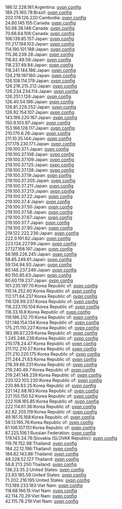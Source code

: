 186.12.228.181:Argentina: [ovpn config](vpn/186_12_228_181.ovpn)  
189.25.160.78:Brazil: [ovpn config](vpn/189_25_160_78.ovpn)  
202.178.126.220:Cambodia: [ovpn config](vpn/202_178_126_220.ovpn)  
24.80.145.155:Canada: [ovpn config](vpn/24_80_145_155.ovpn)  
50.68.38.148:Canada: [ovpn config](vpn/50_68_38_148.ovpn)  
70.68.64.106:Canada: [ovpn config](vpn/70_68_64_106.ovpn)  
106.139.85.157:Japan: [ovpn config](vpn/106_139_85_157.ovpn)  
111.217.194.103:Japan: [ovpn config](vpn/111_217_194_103.ovpn)  
114.190.101.188:Japan: [ovpn config](vpn/114_190_101_188.ovpn)  
115.36.239.28:Japan: [ovpn config](vpn/115_36_239_28.ovpn)  
116.82.49.59:Japan: [ovpn config](vpn/116_82_49_59.ovpn)  
118.237.49.84:Japan: [ovpn config](vpn/118_237_49_84.ovpn)  
118.241.144.186:Japan: [ovpn config](vpn/118_241_144_186.ovpn)  
124.219.197.160:Japan: [ovpn config](vpn/124_219_197_160.ovpn)  
126.108.114.179:Japan: [ovpn config](vpn/126_108_114_179.ovpn)  
126.216.215.212:Japan: [ovpn config](vpn/126_216_215_212.ovpn)  
126.234.234.114:Japan: [ovpn config](vpn/126_234_234_114.ovpn)  
126.251.1.126:Japan: [ovpn config](vpn/126_251_1_126.ovpn)  
126.40.54.196:Japan: [ovpn config](vpn/126_40_54_196.ovpn)  
126.81.229.252:Japan: [ovpn config](vpn/126_81_229_252.ovpn)  
126.92.154.107:Japan: [ovpn config](vpn/126_92_154_107.ovpn)  
143.189.220.167:Japan: [ovpn config](vpn/143_189_220_167.ovpn)  
150.9.103.97:Japan: [ovpn config](vpn/150_9_103_97.ovpn)  
153.166.128.117:Japan: [ovpn config](vpn/153_166_128_117.ovpn)  
210.170.8.26:Japan: [ovpn config](vpn/210_170_8_26.ovpn)  
211.10.35.144:Japan: [ovpn config](vpn/211_10_35_144.ovpn)  
217.178.230.171:Japan: [ovpn config](vpn/217_178_230_171.ovpn)  
219.100.37.1:Japan: [ovpn config](vpn/219_100_37_1.ovpn)  
219.100.37.108:Japan: [ovpn config](vpn/219_100_37_108.ovpn)  
219.100.37.109:Japan: [ovpn config](vpn/219_100_37_109.ovpn)  
219.100.37.125:Japan: [ovpn config](vpn/219_100_37_125.ovpn)  
219.100.37.138:Japan: [ovpn config](vpn/219_100_37_138.ovpn)  
219.100.37.19:Japan: [ovpn config](vpn/219_100_37_19.ovpn)  
219.100.37.205:Japan: [ovpn config](vpn/219_100_37_205.ovpn)  
219.100.37.211:Japan: [ovpn config](vpn/219_100_37_211.ovpn)  
219.100.37.213:Japan: [ovpn config](vpn/219_100_37_213.ovpn)  
219.100.37.22:Japan: [ovpn config](vpn/219_100_37_22.ovpn)  
219.100.37.4:Japan: [ovpn config](vpn/219_100_37_4.ovpn)  
219.100.37.50:Japan: [ovpn config](vpn/219_100_37_50.ovpn)  
219.100.37.58:Japan: [ovpn config](vpn/219_100_37_58.ovpn)  
219.100.37.67:Japan: [ovpn config](vpn/219_100_37_67.ovpn)  
219.100.37.7:Japan: [ovpn config](vpn/219_100_37_7.ovpn)  
219.100.37.90:Japan: [ovpn config](vpn/219_100_37_90.ovpn)  
219.122.222.236:Japan: [ovpn config](vpn/219_122_222_236.ovpn)  
222.0.191.62:Japan: [ovpn config](vpn/222_0_191_62.ovpn)  
223.134.227.99:Japan: [ovpn config](vpn/223_134_227_99.ovpn)  
27.127.168.197:Japan: [ovpn config](vpn/27_127_168_197.ovpn)  
58.189.226.245:Japan: [ovpn config](vpn/58_189_226_245.ovpn)  
58.85.249.61:Japan: [ovpn config](vpn/58_85_249_61.ovpn)  
59.134.94.93:Japan: [ovpn config](vpn/59_134_94_93.ovpn)  
60.148.237.246:Japan: [ovpn config](vpn/60_148_237_246.ovpn)  
60.150.85.63:Japan: [ovpn config](vpn/60_150_85_63.ovpn)  
60.60.119.237:Japan: [ovpn config](vpn/60_60_119_237.ovpn)  
101.235.197.70:Korea Republic of: [ovpn config](vpn/101_235_197_70.ovpn)  
110.14.252.60:Korea Republic of: [ovpn config](vpn/110_14_252_60.ovpn)  
112.171.64.237:Korea Republic of: [ovpn config](vpn/112_171_64_237.ovpn)  
116.126.99.237:Korea Republic of: [ovpn config](vpn/116_126_99_237.ovpn)  
118.223.110.104:Korea Republic of: [ovpn config](vpn/118_223_110_104.ovpn)  
118.33.16.8:Korea Republic of: [ovpn config](vpn/118_33_16_8.ovpn)  
119.196.212.70:Korea Republic of: [ovpn config](vpn/119_196_212_70.ovpn)  
121.146.154.134:Korea Republic of: [ovpn config](vpn/121_146_154_134.ovpn)  
175.211.110.227:Korea Republic of: [ovpn config](vpn/175_211_110_227.ovpn)  
183.96.67.229:Korea Republic of: [ovpn config](vpn/183_96_67_229.ovpn)  
1.245.246.239:Korea Republic of: [ovpn config](vpn/1_245_246_239.ovpn)  
210.178.24.47:Korea Republic of: [ovpn config](vpn/210_178_24_47.ovpn)  
211.112.210.57:Korea Republic of: [ovpn config](vpn/211_112_210_57.ovpn)  
211.210.220.175:Korea Republic of: [ovpn config](vpn/211_210_220_175.ovpn)  
211.244.21.63:Korea Republic of: [ovpn config](vpn/211_244_21_63.ovpn)  
218.39.66.231:Korea Republic of: [ovpn config](vpn/218_39_66_231.ovpn)  
219.240.49.7:Korea Republic of: [ovpn config](vpn/219_240_49_7.ovpn)  
219.241.148.239:Korea Republic of: [ovpn config](vpn/219_241_148_239.ovpn)  
220.122.103.230:Korea Republic of: [ovpn config](vpn/220_122_103_230.ovpn)  
220.86.83.25:Korea Republic of: [ovpn config](vpn/220_86_83_25.ovpn)  
221.142.68.183:Korea Republic of: [ovpn config](vpn/221_142_68_183.ovpn)  
221.155.150.52:Korea Republic of: [ovpn config](vpn/221_155_150_52.ovpn)  
222.108.165.85:Korea Republic of: [ovpn config](vpn/222_108_165_85.ovpn)  
222.114.61.36:Korea Republic of: [ovpn config](vpn/222_114_61_36.ovpn)  
42.82.205.119:Korea Republic of: [ovpn config](vpn/42_82_205_119.ovpn)  
49.161.15.168:Korea Republic of: [ovpn config](vpn/49_161_15_168.ovpn)  
59.13.195.76:Korea Republic of: [ovpn config](vpn/59_13_195_76.ovpn)  
61.106.107.151:Korea Republic of: [ovpn config](vpn/61_106_107_151.ovpn)  
87.225.106.1:Russian Federation: [ovpn config](vpn/87_225_106_1.ovpn)  
178.143.34.76:Slovakia (SLOVAK Republic): [ovpn config](vpn/178_143_34_76.ovpn)  
119.76.152.98:Thailand: [ovpn config](vpn/119_76_152_98.ovpn)  
184.22.12.196:Thailand: [ovpn config](vpn/184_22_12_196.ovpn)  
184.82.143.86:Thailand: [ovpn config](vpn/184_82_143_86.ovpn)  
49.228.52.127:Thailand: [ovpn config](vpn/49_228_52_127.ovpn)  
58.8.213.250:Thailand: [ovpn config](vpn/58_8_213_250.ovpn)  
136.23.35.2:United States: [ovpn config](vpn/136_23_35_2.ovpn)  
23.93.185.59:United States: [ovpn config](vpn/23_93_185_59.ovpn)  
71.202.216.195:United States: [ovpn config](vpn/71_202_216_195.ovpn)  
113.189.233.183:Viet Nam: [ovpn config](vpn/113_189_233_183.ovpn)  
118.68.166.15:Viet Nam: [ovpn config](vpn/118_68_166_15.ovpn)  
42.114.70.29:Viet Nam: [ovpn config](vpn/42_114_70_29.ovpn)  
42.115.78.219:Viet Nam: [ovpn config](vpn/42_115_78_219.ovpn)  
